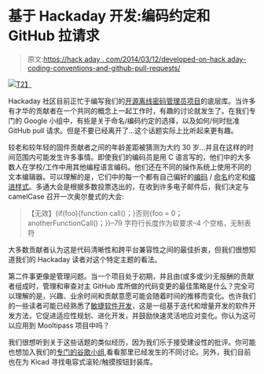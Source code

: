# 基于 Hackaday 开发:编码约定和 GitHub 拉请求

> 原文:[https://hack aday . com/2014/03/12/developed-on-hack aday-coding-conventions-and-github-pull-requests/](https://hackaday.com/2014/03/12/developed-on-hackaday-coding-conventions-and-github-pull-requests/)

[![](../Images/c1dedc8cf58bde4f82bfbab3e6d094f8.png)T2】](http://hackaday.com/wp-content/uploads/2014/03/moolt.png)

Hackaday 社区目前正忙于编写我们的[开源离线密码管理员项目](https://github.com/limpkin/mooltipass)的底层库。当许多有才华的贡献者在一个共同的概念上一起工作时，有趣的讨论就发生了。在我们专门的 Google 小组中，有些是关于命名/编码约定的选择，以及如何/何时批准 GitHub pull 请求。但是不要已经离开了…这个话题实际上比听起来更有趣。

较老和较年轻的固件贡献者之间的年龄差距被猜测为大约 30 岁…并且在这样的时间范围内可能发生许多事情。即使我们的编码员是用 C 语言写的，他们中的大多数人在学校/工作中用其他编程语言编码。他们还在不同的操作系统上使用不同的文本编辑器。可以理解的是，它们中的每一个都有自己偏好的[编码](http://en.wikipedia.org/wiki/Coding_conventions) / [命名](http://en.wikipedia.org/wiki/Naming_conventions_(programming))约定和[缩进样式](https://en.wikipedia.org/wiki/Indent_style)。多通大会是根据多数投票选出的，在收到许多电子邮件后，我们决定与 camelCase 召开一次奥尔曼式的大会:

> 【无效】{if(foo){function call()；}否则{foo = 0；anotherFunctionCall()；}}–79 字符行长度作为软要求–4 个空格，无制表符

大多数贡献者认为这是代码清晰性和跨平台兼容性之间的最佳折衷，但我们很想知道我们的 Hackaday 读者对这个特定主题的看法。

第二件事更像是管理问题。当一个项目处于初期，并且由(或多或少)无报酬的贡献者组成时，管理和审查对主 GitHub 库所做的代码变更的最佳策略是什么？完全可以理解的是，兴趣、业余时间和贡献意愿可能会随着时间的推移而变化。也许我们的一些读者可能已经熟悉了[敏捷软件开发](http://en.wikipedia.org/wiki/Agile_software_development)，这是一组基于迭代和增量开发的软件开发方法，它促进适应性规划、进化开发，并鼓励快速灵活地应对变化。你认为这可以应用到 Mooltipass 项目中吗？

我们很想听到关于这些话题的类似经历，因为我们乐于接受建设性的批评。你可能也想加入我们的[专门的谷歌小组](https://groups.google.com/forum/?hl=en#!forum/mooltipass),看看那里已经发生的不同讨论。另外，我们目前也在为 Kicad 寻找电容式滚轮/触摸按钮封装库。